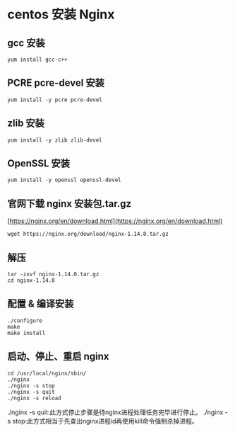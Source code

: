 # centos 安装 Nginx

## gcc 安装
```
yum install gcc-c++
```

## PCRE pcre-devel 安装
```
yum install -y pcre pcre-devel
```

## zlib 安装
```
yum install -y zlib zlib-devel
```

## OpenSSL 安装
```
yum install -y openssl openssl-devel
```

## 官网下载 nginx 安装包.tar.gz
[https://nginx.org/en/download.html](https://nginx.org/en/download.html)
```
wget https://nginx.org/download/nginx-1.14.0.tar.gz
```

## 解压 
```
tar -zxvf nginx-1.14.0.tar.gz
cd nginx-1.14.0
```

## 配置 & 编译安装
```
./configure
make
make install
```

## 启动、停止、重启 nginx
```
cd /usr/local/nginx/sbin/
./nginx 
./nginx -s stop
./nginx -s quit
./nginx -s reload
```
./nginx -s quit:此方式停止步骤是待nginx进程处理任务完毕进行停止。
./nginx -s stop:此方式相当于先查出nginx进程id再使用kill命令强制杀掉进程。
